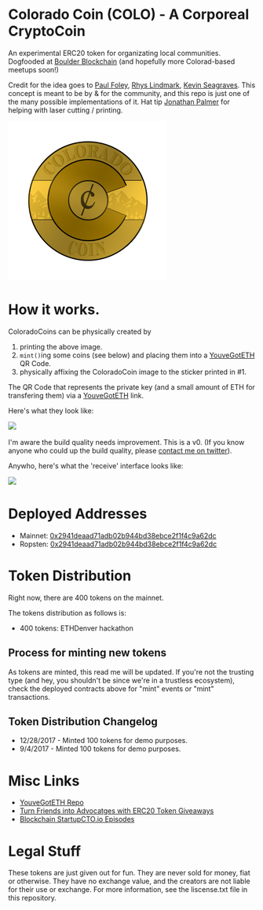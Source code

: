 # Colorado Coin (COLO) - A Corporeal CryptoCoin

An experimental ERC20 token for organizating local communities.  Dogfooded at [Boulder Blockchain](https://www.meetup.com/Boulder-Blockchain/) (and hopefully more Colorad-based meetups soon!)

Credit for the idea goes to [Paul Foley](http://paulnicholasfoley.com/), [Rhys Lindmark](https://twitter.com/RhysLindmark), [Kevin Seagraves](https://www.linkedin.com/in/kevinseagraves).  This concept is meant to be by & for the community, and this repo is just one of the many possible implementations of it.   Hat tip [Jonathan Palmer](https://twitter.com/redzebra) for helping with laser cutting / printing.

<img src='img/coin.png'>

# How it works.

ColoradoCoins can be physically created by 

1. printing the above image.
2. `mint()`ing some coins (see below) and placing them into a [YouveGotETH](https://youvegoteth.github.io) QR Code.
3. physically affixing the ColoradoCoin image to the sticker printed in #1.

The QR Code that represents the private key (and a small amount of ETH for transfering them) via a [YouveGotETH](https://youvegoteth.github.io) link.

Here's what they look like:

<img src='img/coloradocoin_build2.gif'/>

I'm aware the build quality needs improvement.  This is a v0.  (If you know anyone who could up the build quality, please [contact me on twitter](http://twitter.com/owocki)).

Anywho, here's what the 'receive' interface looks like:

<img src='img/receive.gif'/>


# Deployed Addresses

* Mainnet: [0x2941deaad71adb02b944bd38ebce2f1f4c9a62dc](https://etherscan.io/address/0x2941deaad71adb02b944bd38ebce2f1f4c9a62dc)
* Ropsten: [0x2941deaad71adb02b944bd38ebce2f1f4c9a62dc](https://ropsten.etherscan.io/address/0x2941deaad71adb02b944bd38ebce2f1f4c9a62dc)

# Token Distribution

Right now, there are 400 tokens on the mainnet.  

The tokens distribution as follows is:

* 400 tokens: ETHDenver hackathon

## Process for minting new tokens

As tokens are minted, this read me will be updated.  If you're not the trusting type (and hey, you shouldn't be since we're in a trustless ecosystem), check the deployed contracts above for "mint" events or "mint" transactions.


## Token Distribution Changelog

* 12/28/2017 - Minted 100 tokens for demo purposes.
* 9/4/2017 - Minted 100 tokens for demo purposes.


# Misc Links

* [YouveGotETH Repo](https://github.com/youvegoteth/youvegoteth.github.io/)
* [Turn Friends into Advocatges with ERC20 Token Giveaways](https://owocki.com/turns-friends-token-advocates-w-erc20-giveaways/)
* [Blockchain StartupCTO.io Episodes](https://owocki.com/blockchain-startupcto-io-podcast-episodes/)

# Legal Stuff

These tokens are just given out for fun.  They are never sold for money, fiat or otherwise.  They have no exchange value, and the creators are not liable for their use or exchange.  For more information, see the liscense.txt file in this repository.



<!-- Google Analytics -->
<img src='https://ga-beacon.appspot.com/UA-1014419-15/owocki/coloradocoin' style='width:1px; height:1px;' >

